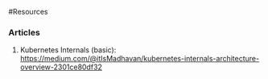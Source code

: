 #Resources

### Articles
1. Kubernetes Internals (basic): https://medium.com/@itIsMadhavan/kubernetes-internals-architecture-overview-2301ce80df32

